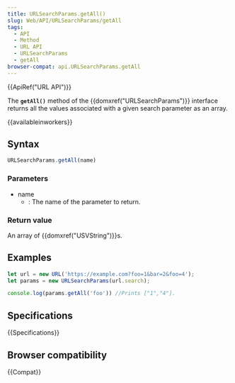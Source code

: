 ```yaml
---
title: URLSearchParams.getAll()
slug: Web/API/URLSearchParams/getAll
tags:
  - API
  - Method
  - URL API
  - URLSearchParams
  - getAll
browser-compat: api.URLSearchParams.getAll
---
```

{{ApiRef("URL API")}}

The **`getAll()`** method of the {{domxref("URLSearchParams")}}
interface returns all the values associated with a given search parameter as an array.

{{availableinworkers}}

## Syntax

```js
URLSearchParams.getAll(name)
```

### Parameters

- name
  - : The name of the parameter to return.

### Return value

An array of {{domxref("USVString")}}s.

## Examples

```js
let url = new URL('https://example.com?foo=1&bar=2&foo=4');
let params = new URLSearchParams(url.search);

console.log(params.getAll('foo')) //Prints ["1","4"].
```

## Specifications

{{Specifications}}

## Browser compatibility

{{Compat}}
